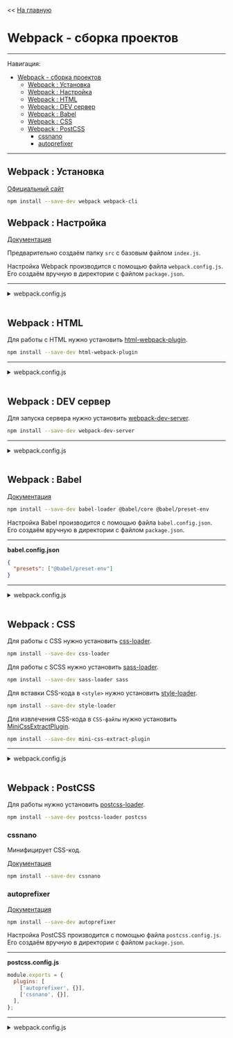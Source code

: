 << [На главную](../README.md)

# Webpack - сборка проектов

---

Навигация:

- [Webpack - сборка проектов](#webpack---сборка-проектов)
  - [Webpack : Установка](#webpack--установка)
  - [Webpack : Настройка](#webpack--настройка)
  - [Webpack : HTML](#webpack--html)
  - [Webpack : DEV сервер](#webpack--dev-сервер)
  - [Webpack : Babel](#webpack--babel)
  - [Webpack : CSS](#webpack--css)
  - [Webpack : PostCSS](#webpack--postcss)
    - [cssnano](#cssnano)
    - [autoprefixer](#autoprefixer)

---

## Webpack : Установка

[Официальный сайт](https://webpack.js.org/)

```bash
npm install --save-dev webpack webpack-cli
```

## Webpack : Настройка

[Документация](https://webpack.js.org/configuration/)

Предварительно создаём папку `src` с базовым файлом `index.js`.

Настройка Webpack производится с помощью файла `webpack.config.js`.<br>
Его создаём вручную в директории с файлом `package.json`.

---

<details>
<summary>webpack.config.js</summary>

```js
const path = require('path');

module.exports = {
  mode: process.env.NODE_ENV || 'development',
  entry: './src/index.js',
  output: {
    filename: 'bundle.js',
    path: path.resolve(__dirname, 'dist'),
  },
};
```

</details><br>

## Webpack : HTML

Для работы с HTML нужно установить [html-webpack-plugin](https://github.com/jantimon/html-webpack-plugin#options).

```bash
npm install --save-dev html-webpack-plugin
```

---

<details>
<summary>webpack.config.js</summary>

```js
const path = require('path');
// NEW ————————————————
const HtmlWebpackPlugin = require('html-webpack-plugin');
// ————————————————————

module.exports = {
  mode: process.env.NODE_ENV || 'development',
  entry: './src/index.js',
  output: {
    filename: 'bundle.js',
    path: path.resolve(__dirname, 'dist'),
  },
  // NEW ————————————————
  plugins: [
    new HtmlWebpackPlugin({
      // options for html-webpack-plugin
    }),
  ],
  // ————————————————————
};
```

</details><br>

## Webpack : DEV сервер

Для запуска сервера нужно установить [webpack-dev-server](https://webpack.js.org/guides/development/#using-webpack-dev-server).

```bash
npm install --save-dev webpack-dev-server
```

---

<details>
<summary>webpack.config.js</summary>

```js
const path = require('path');
const HtmlWebpackPlugin = require('html-webpack-plugin');

module.exports = {
  mode: process.env.NODE_ENV || 'development',
  entry: './src/index.js',
  output: {
    filename: 'bundle.js',
    path: path.resolve(__dirname, 'dist'),
  },
  // NEW ————————————————
  devServer: {
    static: './dist',
  },
  // ————————————————————
  plugins: [new HtmlWebpackPlugin({})],
};
```

</details><br>

## Webpack : Babel

[Документация](https://babeljs.io/setup)

```bash
npm install --save-dev babel-loader @babel/core @babel/preset-env
```

Настройка Babel производится с помощью файла `babel.config.json`.<br>
Его создаём вручную в директории с файлом `package.json`.

---

**babel.config.json**

```json
{
  "presets": ["@babel/preset-env"]
}
```

---

<details>
<summary>webpack.config.js</summary>

```js
const path = require('path');
const HtmlWebpackPlugin = require('html-webpack-plugin');

module.exports = {
  mode: process.env.NODE_ENV || 'development',
  entry: './src/index.js',
  output: {
    filename: 'bundle.js',
    path: path.resolve(__dirname, 'dist'),
  },
  devServer: {
    static: './dist',
  },
  // NEW ————————————————
  module: {
    rules: [
      {
        test: /\.m?js$/,
        exclude: /node_modules/,
        use: {
          loader: 'babel-loader',
          options: {
            presets: ['@babel/preset-env'],
          },
        },
      },
    ],
  },
  // ————————————————————
  plugins: [new HtmlWebpackPlugin({})],
};
```

</details><br>

## Webpack : CSS

Для работы с CSS нужно установить [css-loader](https://webpack.js.org/loaders/css-loader/).

```bash
npm install --save-dev css-loader
```

Для работы с SCSS нужно установить [sass-loader](https://webpack.js.org/loaders/sass-loader/).

```bash
npm install --save-dev sass-loader sass
```

Для вставки CSS-кода в `<style>` нужно установить [style-loader](https://webpack.js.org/loaders/style-loader/).

```bash
npm install --save-dev style-loader
```

Для извлечения CSS-кода в `CSS-файлы` нужно установить [MiniCssExtractPlugin](https://webpack.js.org/plugins/mini-css-extract-plugin/).

```bash
npm install --save-dev mini-css-extract-plugin
```

---

<details>
<summary>webpack.config.js</summary>

```js
const path = require('path');
const HtmlWebpackPlugin = require('html-webpack-plugin');
// NEW ————————————————
const MiniCssExtractPlugin = require('mini-css-extract-plugin');
// ————————————————————

module.exports = {
  mode: process.env.NODE_ENV || 'development',
  entry: './src/index.js',
  output: {
    filename: 'bundle.js',
    path: path.resolve(__dirname, 'dist'),
  },
  devServer: {
    static: './dist',
  },
  module: {
    rules: [
      {
        test: /\.m?js$/,
        exclude: /node_modules/,
        use: {
          loader: 'babel-loader',
          options: {
            presets: ['@babel/preset-env'],
          },
        },
      },
      // NEW ————————————————
      {
        test: /\.(c|sc|sa)ss$/i,
        use: [
          MiniCssExtractPlugin.loader,
          // 'style-loader',
          'css-loader',
          'sass-loader',
        ],
      },
      // ————————————————————
    ],
  },
  plugins: [
    new HtmlWebpackPlugin({}),
    // NEW ————————————————
    new MiniCssExtractPlugin({
      filename: '[name].css',
      // options for mini-css-extract-plugin
    }),
    // ————————————————————
  ],
};
```

</details><br>

## Webpack : PostCSS

Для работы нужно установить [postcss-loader](https://webpack.js.org/loaders/postcss-loader/).

```bash
npm install --save-dev postcss-loader postcss
```

### cssnano

Минифицирует CSS-код.

[Документация](https://cssnano.co/)

```bash
npm install --save-dev cssnano
```

### autoprefixer

[Документация](https://github.com/postcss/autoprefixer)

```bash
npm install --save-dev autoprefixer
```

Настройка PostCSS производится с помощью файла `postcss.config.js`.<br>
Его создаём вручную в директории с файлом `package.json`.

---

**postcss.config.js**

```js
module.exports = {
  plugins: [
    ['autoprefixer', {}],
    ['cssnano', {}],
  ],
};
```

---

<details>
<summary>webpack.config.js</summary>

```js
const path = require('path');
const HtmlWebpackPlugin = require('html-webpack-plugin');
const MiniCssExtractPlugin = require('mini-css-extract-plugin');

module.exports = {
  mode: process.env.NODE_ENV || 'development',
  entry: './src/index.js',
  output: {
    filename: 'bundle.js',
    path: path.resolve(__dirname, 'dist'),
  },
  devServer: {
    static: './dist',
  },
  module: {
    rules: [
      {
        test: /\.m?js$/,
        exclude: /node_modules/,
        use: {
          loader: 'babel-loader',
          options: {
            presets: ['@babel/preset-env'],
          },
        },
      },
      {
        test: /\.(c|sc|sa)ss$/i,
        use: [
          MiniCssExtractPlugin.loader,
          // 'style-loader',
          'css-loader',
          // NEW ————————————————
          'postcss-loader',
          // ————————————————————
          'sass-loader',
        ],
      },
    ],
  },
  plugins: [
    new HtmlWebpackPlugin({}),
    new MiniCssExtractPlugin({
      filename: '[name].css',
    }),
  ],
};
```

</details>
